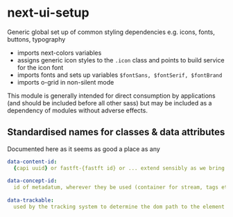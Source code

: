 # next-ui-setup

Generic global set up of common styling dependencies e.g. icons, fonts, buttons, typography

 - imports next-colors variables
 - assigns generic icon styles to the `.icon` class and points to build service for the icon font
 - imports fonts and sets up variables `$fontSans, $fontSerif, $fontBrand`
 - imports o-grid in non-silent mode


 This module is generally intended for direct consumption by applications (and should be included before all other sass) but may be included as a dependency of modules without adverse effects.
 
## Standardised names for classes & data attributes

Documented here as it seems as good a place as any

```yaml
data-content-id: 
  {capi uuid} or fastft-{fastft id} or ... extend sensibly as we bring in other content sources
  
data-concept-id:
  id of metadatum, wherever they be used (container for stream, tags etc.)
  
data-trackable:
  used by the tracking system to determine the dom path to the element being tracked
```
